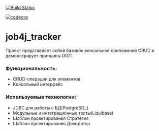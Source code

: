 [![Build Status](https://travis-ci.org/AzatIdrisov/job4j_tracker.svg?branch=master)](https://travis-ci.org/AzatIdrisov/job4j_tracker)

[![codecov](https://codecov.io/gh/AzatIdrisov/job4j_tracker/branch/master/graph/badge.svg)](https://codecov.io/gh/AzatIdrisov/job4j_tracker)

# job4j_tracker<br/>
  Проект представляет собой базовое консольное приложение CRUD и демонстрирует принципы ООП.<br/>
### Функциональность:<br/>
   - CRUD-операции для элементов<br/>
   - Консольный интерфейс<br/>
### Используемые технологии:<br/>
   - JDBC для работы с БД(PostgreSQL)<br/>
   - Модульные и интеграционные тесты(Liquibase)<br/>
   - Шаблон проектирования Стратегия<br/>
   - Шаблон проектирования Декоратор<br/>